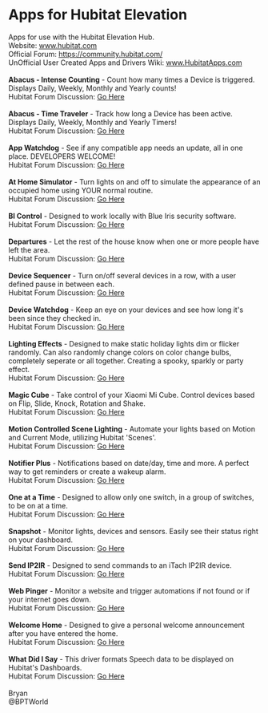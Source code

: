 # Apps for Hubitat Elevation
Apps for use with the Hubitat Elevation Hub.<br>
Website: www.hubitat.com<br>
Official Forum: https://community.hubitat.com/<br>
UnOfficial User Created Apps and Drivers Wiki: www.HubitatApps.com
<br><br>
**Abacus - Intense Counting** - Count how many times a Device is triggered. Displays Daily, Weekly, Monthly and Yearly counts!<br>
Hubitat Forum Discussion: <a href="https://community.hubitat.com/t/release-abacus/7883" target="_blank">Go Here</a>
<br><br>
**Abacus - Time Traveler** - Track how long a Device has been active. Displays Daily, Weekly, Monthly and Yearly Timers!<br>
Hubitat Forum Discussion: <a href="https://community.hubitat.com/t/release-abacus-time-traveler/8091" target="_blank">Go Here</a>
<br><br>
**App Watchdog** - See if any compatible app needs an update, all in one place. DEVELOPERS WELCOME!<br>
Hubitat Forum Discussion: <a href="https://community.hubitat.com/t/release-app-watchdog/9952" target="_blank">Go Here</a>
<br><br>
**At Home Simulator** - Turn lights on and off to simulate the appearance of an occupied home using YOUR normal routine.<br>
Hubitat Forum Discussion: <a href="https://community.hubitat.com/t/beta-at-home-simulator/8697" target="_blank">Go Here</a>
<br><br>
**BI Control** - Designed to work locally with Blue Iris security software.<br>
Hubitat Forum Discussion: <a href="https://community.hubitat.com/t/release-bi-control-local-blue-iris-control/5454" target="_blank">Go Here</a>
<br><br>
**Departures** - Let the rest of the house know when one or more people have left the area.<br>
Hubitat Forum Discussion: <a href="https://community.hubitat.com/t/release-departures/12039" target="_blank">Go Here</a>
<br><br>
**Device Sequencer** - Turn on/off several devices in a row, with a user defined pause in between each.<br>
Hubitat Forum Discussion: <a href="https://community.hubitat.com/t/release-device-sequencer/8596" target="_blank">Go Here</a>
<br><br>
**Device Watchdog** - Keep an eye on your devices and see how long it's been since they checked in.<br>
Hubitat Forum Discussion: <a href="https://community.hubitat.com/t/release-device-watchdog/7692" target="_blank">Go Here</a>
<br><br>
**Lighting Effects** - Designed to make static holiday lights dim or flicker randomly. Can also randomly change colors on color change bulbs, completely seperate or all together. Creating a spooky, sparkly or party effect.<br>
Hubitat Forum Discussion: <a href="https://community.hubitat.com/t/release-lighting-effects/4330" target="_blank">Go Here</a>
<br><br>
**Magic Cube** - Take control of your Xiaomi Mi Cube. Control devices based on Flip, Slide, Knock, Rotation and Shake.<br>
Hubitat Forum Discussion: <a href="https://community.hubitat.com/t/release-magic-cube/11987" target="_blank">Go Here</a>
<br><br>
**Motion Controlled Scene Lighting** - Automate your lights based on Motion and Current Mode, utilizing Hubitat 'Scenes'.<br>
Hubitat Forum Discussion: <a href="https://community.hubitat.com/t/release-motion-controlled-scene-lighting/7419" target="_blank">Go Here</a>
<br><br>
**Notifier Plus** - Notifications based on date/day, time and more. A perfect way to get reminders or create a wakeup alarm.<br>
Hubitat Forum Discussion: <a href="https://community.hubitat.com/t/release-notifier/10859" target="_blank">Go Here</a>
<br><br>
**One at a Time** - Designed to allow only one switch, in a group of switches, to be on at a time.<br>
Hubitat Forum Discussion: <a href="https://community.hubitat.com/t/release-one-at-a-time/7063" target="_blank">Go Here</a>
<br><br>
**Snapshot** - Monitor lights, devices and sensors. Easily see their status right on your dashboard.<br>
Hubitat Forum Discussion: <a href="https://community.hubitat.com/t/release-snapshot/12042" target="_blank">Go Here</a>
<br><br>
**Send IP2IR** - Designed to send commands to an iTach IP2IR device.<br>
Hubitat Forum Discussion: <a href="https://community.hubitat.com/t/release-send-ip2ir-control-all-of-your-ir-devices-from-your-dashboard/4667" target="_blank">Go Here</a>
<br><br>
**Web Pinger** - Monitor a website and trigger automations if not found or if your internet goes down.<br>
Hubitat Forum Discussion: <a href="https://community.hubitat.com/t/release-web-pinger/8347" target="_blank">Go Here</a>
<br><br>
**Welcome Home** - Designed to give a personal welcome announcement after you have entered the home.<br>
Hubitat Forum Discussion: <a href="https://community.hubitat.com/t/release-welcome-home/6445" target="_blank">Go Here</a>
<br><br>
**What Did I Say** - This driver formats Speech data to be displayed on Hubitat's Dashboards.<br>
Hubitat Forum Discussion: <a href="https://community.hubitat.com/t/release-what-did-i-say/9375" target="_blank">Go Here</a>
<br><br>
Bryan<br>
@BPTWorld
